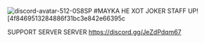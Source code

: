 ![discord-avatar-512-0S8SP](https://user-images.githubusercontent.com/91766153/138555259-6d0f9c92-f3d0-429c-9c50-f40209ca6e7a.png)
#MAYKA HE XOT 
JOKER STAFF UP![4f8469513284886f31bc3e842e66395c

SUPPORT SERVER SERVER
https://discord.gg/JeZdPdqm67
